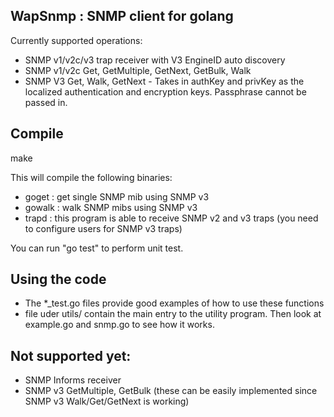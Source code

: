 WapSnmp : SNMP client for golang
--------------------------------
Currently supported operations:
* SNMP v1/v2c/v3 trap receiver with V3 EngineID auto discovery
* SNMP v1/v2c Get, GetMultiple, GetNext, GetBulk, Walk
* SNMP V3     Get, Walk, GetNext - Takes in authKey and privKey as the localized authentication and encryption keys. Passphrase cannot be passed in.

Compile
--------------------------------
make

This will compile the following binaries:
* goget  : get single SNMP mib using SNMP v3
* gowalk : walk SNMP mibs using SNMP v3
* trapd  : this program is able to receive SNMP v2 and v3 traps (you need to configure users for SNMP v3 traps)

You can run "go test" to perform unit test.

Using the code
---------------------------------
* The *_test.go files provide good examples of how to use these functions
* file uder utils/ contain the main entry to the utility program. Then look at example.go and snmp.go to see how it works.

Not supported yet:
------------------
* SNMP Informs receiver
* SNMP v3 GetMultiple, GetBulk (these can be easily implemented since SNMP v3 Walk/Get/GetNext is working)
